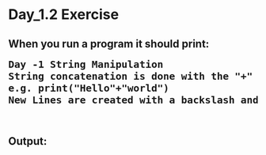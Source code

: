 # Day_1.2 Exercise

<h2>When you run a program it should print:</h2>

<pre><span style="font-size:20px"><strong>Day -1 String Manipulation
String concatenation is done with the "+" sign.
e.g. print("Hello"+"world")
New Lines are created with a backslash and n.
</strong></span></p>
</pre>

<h2>Output:</h2>


